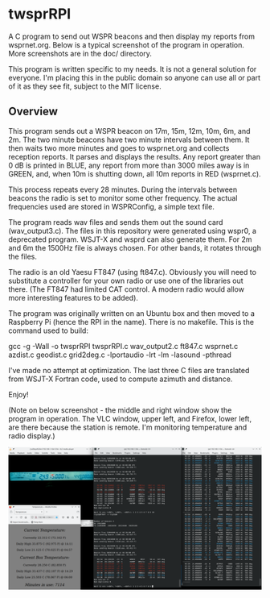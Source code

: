 # twsprRPI
A C program to send out WSPR beacons and then display my reports from wsprnet.org.  Below is a typical screenshot of the program in operation.  More screenshots are in the doc/ directory.

This program is written specific to my needs.  It is not a general solution for everyone.  I'm placing this in the public domain so anyone can use all or part of it as they see fit, subject to the MIT license.

## Overview

This program sends out a WSPR beacon on 17m, 15m, 12m, 10m, 6m, and 2m.  The two minute beacons have two minute intervals between them.  It then waits two more minutes and goes to wsprnet.org and collects reception reports.  It parses and displays the results.  Any report greater than 0 dB is printed in BLUE, any report from more than 3000 miles away is in GREEN, and, when 10m is shutting down, all 10m reports in RED (wsprnet.c).

This process repeats every 28 minutes.  During the intervals between beacons the radio is set to monitor some other frequency.  The actual frequencies used are stored in WSPRConfig, a simple text file.

The program reads wav files and sends them out the sound card (wav_output3.c).  The files in this repository were generated using wspr0, a deprecated program.  WSJT-X and wsprd can also generate them.  For 2m and 6m the 1500Hz file is always chosen.  For other bands, it rotates through the files.

The radio is an old Yaesu FT847 (using ft847.c).  Obviously you will need to substitute a controller for your own radio or use one of the libraries out there.  (The FT847 had limited CAT control.  A modern radio would allow more interesting features to be added).

The program was originally written on an Ubuntu box and then moved to a Raspberry Pi (hence the RPI in the name).  There is no makefile.  This is the command used to build:
  
  gcc -g -Wall -o twsprRPI twsprRPI.c wav_output2.c ft847.c wsprnet.c azdist.c geodist.c grid2deg.c -lportaudio -lrt -lm -lasound -pthread
  
I've made no attempt at optimization.  The last three C files are translated from WSJT-X Fortran code, used to compute azimuth and distance.

Enjoy!

(Note on below screenshot - the middle and right window show the program in operation.  The VLC window, upper left, and Firefox, lower left, are there because the station is remote.  I'm monitoring temperature and radio display.)

![screenshot](doc/screenshot.png)

